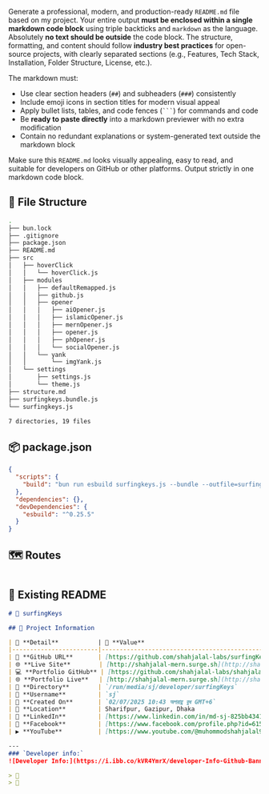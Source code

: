 Generate a professional, modern, and production-ready `README.md` file based on my project. Your entire  output **must be enclosed within a single markdown code block** using triple backticks and `markdown` as the language. Absolutely **no text should be outside** the code block. The structure, formatting, and content should follow **industry best practices** for open-source projects, with clearly separated sections (e.g., Features, Tech Stack, Installation, Folder Structure, License, etc.).

The markdown must:
- Use clear section headers (`##`) and subheaders (`###`) consistently
- Include emoji icons in section titles for modern visual appeal
- Apply bullet lists, tables, and code fences (` ``` `) for commands and code
- Be **ready to paste directly** into a markdown previewer with no extra modification
- Contain no redundant explanations or system-generated text outside the markdown block

Make sure this `README.md` looks visually appealing, easy to read, and suitable for developers on GitHub or other platforms. Output strictly in one markdown code block.



## 📁 File Structure
```bash
.
├── bun.lock
├── .gitignore
├── package.json
├── README.md
├── src
│   ├── hoverClick
│   │   └── hoverClick.js
│   ├── modules
│   │   ├── defaultRemapped.js
│   │   ├── github.js
│   │   ├── opener
│   │   │   ├── aiOpener.js
│   │   │   ├── islamicOpener.js
│   │   │   ├── mernOpener.js
│   │   │   ├── opener.js
│   │   │   ├── phOpener.js
│   │   │   └── socialOpener.js
│   │   └── yank
│   │       └── imgYank.js
│   └── settings
│       ├── settings.js
│       └── theme.js
├── structure.md
├── surfingkeys.bundle.js
└── surfingkeys.js

7 directories, 19 files

```


## 📦 package.json
```json
{
  "scripts": {
    "build": "bun run esbuild surfingkeys.js --bundle --outfile=surfingkeys.bundle.js --format=iife"
  },
  "dependencies": {},
  "devDependencies": {
    "esbuild": "^0.25.5"
  }
}


```


## 🗺️ Routes
```js

```


## 📄 Existing README
```md
# 🌟 surfingKeys

## 📂 Project Information

| 📝 **Detail**           | 📌 **Value**                                                              |
|------------------------|---------------------------------------------------------------------------|
| 🔗 **GitHub URL**       | [https://github.com/shahjalal-labs/surfingKeys](https://github.com/shahjalal-labs/surfingKeys)                                                                  |
| 🌐 **Live Site**        | [http://shahjalal-mern.surge.sh](http://shahjalal-mern.surge.sh)                                                                  |
| 💻 **Portfolio GitHub** | [https://github.com/shahjalal-labs/shahjalal-portfolio-v2](https://github.com/shahjalal-labs/shahjalal-portfolio-v2)                                                                  |
| 🌐 **Portfolio Live**   | [http://shahjalal-mern.surge.sh](http://shahjalal-mern.surge.sh)                                                                  |
| 📁 **Directory**        | `/run/media/sj/developer/surfingKeys`                                                                      |
| 👤 **Username**         | `sj`                                                                      |
| 📅 **Created On**       | `02/07/2025 10:43 অপরাহ্ণ বুধ GMT+6`                                                                      |
| 📍 **Location**         | Sharifpur, Gazipur, Dhaka                                                                        |
| 💼 **LinkedIn**         | [https://www.linkedin.com/in/md-sj-825bb4341/](https://www.linkedin.com/in/md-sj-825bb4341/)                                                                  |
| 📘 **Facebook**         | [https://www.facebook.com/profile.php?id=61556383702555](https://www.facebook.com/profile.php?id=61556383702555)                                                                  |
| ▶️ **YouTube**          | [https://www.youtube.com/@muhommodshahjalal9811](https://www.youtube.com/@muhommodshahjalal9811)                                                                  |

---
### `Developer info:`
![Developer Info:](https://i.ibb.co/kVR4YmrX/developer-Info-Github-Banner.png)

> 🚀 
> 🧠 

```